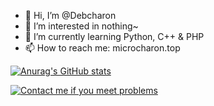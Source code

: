 - 👋 Hi, I’m @Debcharon
- 👀 I’m interested in nothing~
- 🌱 I’m currently learning Python, C++ & PHP
- 📫 How to reach me: microcharon.top

[![Anurag's GitHub stats](https://github-readme-stats.vercel.app/api?username=debcharon&hide_border=true&show_icons=true&theme=tokyonight)](https://github.com/anuraghazra/github-readme-stats)

<a href="https://t.me/microcharon"><img alt="Contact me if you meet problems" src="https://img.shields.io/badge/Contact-Telegram-blue?style=flat&logo=telegram"></a>

<!---
 * Debcharon/Debcharon is a ✨ special ✨ repository because its `README.md` (this file) appears on your GitHub profile.
 * You can click the Preview link to take a look at your changes.
 *
 * README for Microcharon
 *
 * @author Microcharon
 * @version 2.0
 * @link http://microcharon.top
 --->
